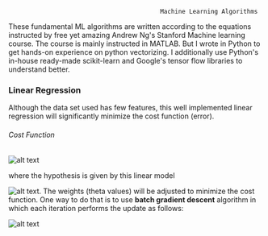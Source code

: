                                               Machine Learning Algorithms
             
These fundamental ML algorithms are written according to the equations instructed by free yet amazing Andrew Ng's Stanford Machine learning course. The course is mainly instructed in MATLAB. But I wrote in Python to get hands-on experience on python vectorizing. I additionally use Python's in-house ready-made scikit-learn and Google's tensor flow libraries to understand better.
                                               
                                               
### Linear Regression

Although the data set used has few features, this well implemented linear regression will significantly minimize the cost function (error). 

###### Cost Function

![alt text](https://github.com/PyayAungSan/Machine-Learning/blob/master/img/Cost_Function.png)

where the hypothesis is given by this linear model

![alt text](https://github.com/PyayAungSan/Machine-Learning/blob/master/img/hypothesis.png). The weights (theta values) will be adjusted to minimize the cost function. One way to do that is to use **batch gradient descent** algorithm in which each iteration performs the update as follows:

![alt text](https://github.com/PyayAungSan/Machine-Learning/blob/master/img/gd.png)


                                               
